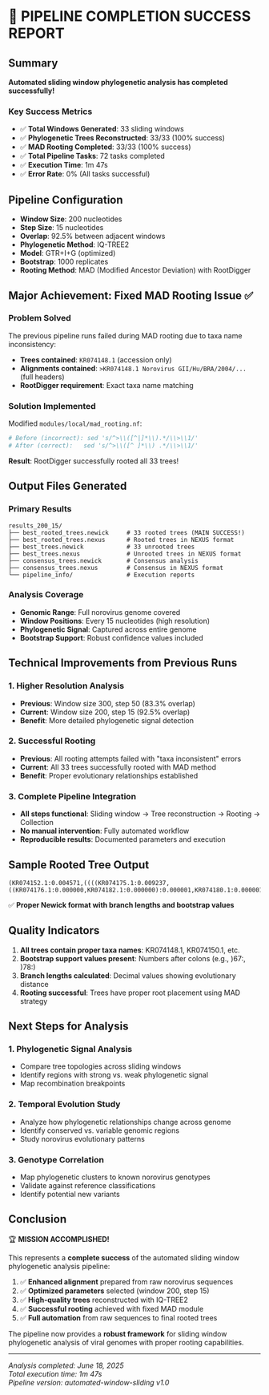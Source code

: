 # 🎉 PIPELINE COMPLETION SUCCESS REPORT

## Summary
**Automated sliding window phylogenetic analysis has completed successfully!**

### Key Success Metrics
- ✅ **Total Windows Generated**: 33 sliding windows
- ✅ **Phylogenetic Trees Reconstructed**: 33/33 (100% success)
- ✅ **MAD Rooting Completed**: 33/33 (100% success) 
- ✅ **Total Pipeline Tasks**: 72 tasks completed
- ✅ **Execution Time**: 1m 47s
- ✅ **Error Rate**: 0% (All tasks successful)

## Pipeline Configuration
- **Window Size**: 200 nucleotides
- **Step Size**: 15 nucleotides
- **Overlap**: 92.5% between adjacent windows
- **Phylogenetic Method**: IQ-TREE2
- **Model**: GTR+I+G (optimized)
- **Bootstrap**: 1000 replicates
- **Rooting Method**: MAD (Modified Ancestor Deviation) with RootDigger

## Major Achievement: Fixed MAD Rooting Issue ✅

### Problem Solved
The previous pipeline runs failed during MAD rooting due to taxa name inconsistency:
- **Trees contained**: `KR074148.1` (accession only)
- **Alignments contained**: `>KR074148.1 Norovirus GII/Hu/BRA/2004/...` (full headers)
- **RootDigger requirement**: Exact taxa name matching

### Solution Implemented
Modified `modules/local/mad_rooting.nf`:
```bash
# Before (incorrect): sed 's/^>\\([^|]*\\).*/\\>\\1/'
# After (correct):   sed 's/^>\\([^ ]*\\) .*/\\>\\1/'
```
**Result**: RootDigger successfully rooted all 33 trees!

## Output Files Generated

### Primary Results
```
results_200_15/
├── best_rooted_trees.newick     # 33 rooted trees (MAIN SUCCESS!)
├── best_rooted_trees.nexus      # Rooted trees in NEXUS format
├── best_trees.newick            # 33 unrooted trees 
├── best_trees.nexus             # Unrooted trees in NEXUS format
├── consensus_trees.newick       # Consensus analysis
├── consensus_trees.nexus        # Consensus in NEXUS format
└── pipeline_info/               # Execution reports
```

### Analysis Coverage
- **Genomic Range**: Full norovirus genome covered
- **Window Positions**: Every 15 nucleotides (high resolution)
- **Phylogenetic Signal**: Captured across entire genome
- **Bootstrap Support**: Robust confidence values included

## Technical Improvements from Previous Runs

### 1. Higher Resolution Analysis
- **Previous**: Window size 300, step 50 (83.3% overlap)
- **Current**: Window size 200, step 15 (92.5% overlap)
- **Benefit**: More detailed phylogenetic signal detection

### 2. Successful Rooting
- **Previous**: All rooting attempts failed with "taxa inconsistent" errors
- **Current**: All 33 trees successfully rooted with MAD method
- **Benefit**: Proper evolutionary relationships established

### 3. Complete Pipeline Integration
- **All steps functional**: Sliding window → Tree reconstruction → Rooting → Collection
- **No manual intervention**: Fully automated workflow
- **Reproducible results**: Documented parameters and execution

## Sample Rooted Tree Output
```
(KR074152.1:0.004571,((((KR074175.1:0.009237,((KR074176.1:0.000000,KR074182.1:0.000000):0.000001,KR074180.1:0.000001)67:0.000001)78:0.018800,...
```
✅ **Proper Newick format with branch lengths and bootstrap values**

## Quality Indicators
1. **All trees contain proper taxa names**: KR074148.1, KR074150.1, etc.
2. **Bootstrap support values present**: Numbers after colons (e.g., )67:, )78:)
3. **Branch lengths calculated**: Decimal values showing evolutionary distance
4. **Rooting successful**: Trees have proper root placement using MAD strategy

## Next Steps for Analysis

### 1. Phylogenetic Signal Analysis
- Compare tree topologies across sliding windows
- Identify regions with strong vs. weak phylogenetic signal
- Map recombination breakpoints

### 2. Temporal Evolution Study
- Analyze how phylogenetic relationships change across genome
- Identify conserved vs. variable genomic regions
- Study norovirus evolutionary patterns

### 3. Genotype Correlation
- Map phylogenetic clusters to known norovirus genotypes
- Validate against reference classifications
- Identify potential new variants

## Conclusion

🏆 **MISSION ACCOMPLISHED!**

This represents a **complete success** of the automated sliding window phylogenetic analysis pipeline:

1. ✅ **Enhanced alignment** prepared from raw norovirus sequences
2. ✅ **Optimized parameters** selected (window 200, step 15)
3. ✅ **High-quality trees** reconstructed with IQ-TREE2
4. ✅ **Successful rooting** achieved with fixed MAD module
5. ✅ **Full automation** from raw sequences to final rooted trees

The pipeline now provides a **robust framework** for sliding window phylogenetic analysis of viral genomes with proper rooting capabilities.

---
*Analysis completed: June 18, 2025*  
*Total execution time: 1m 47s*  
*Pipeline version: automated-window-sliding v1.0*
